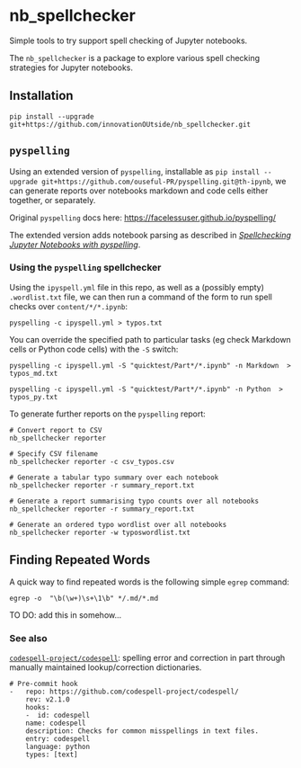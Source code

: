 # nb_spellchecker
Simple tools to try support spell checking of Jupyter notebooks.

The `nb_spellchecker` is a package to explore various spell checking strategies for Jupyter notebooks.

## Installation

```
pip install --upgrade git+https://github.com/innovationOUtside/nb_spellchecker.git
```


## `pyspelling`

Using an extended version of `pyspelling`, installable as `pip install --upgrade git+https://github.com/ouseful-PR/pyspelling.git@th-ipynb`, we can generate reports over notebooks markdown and code cells either together, or separately.

Original `pyspelling` docs here: https://facelessuser.github.io/pyspelling/

The extended version adds notebook parsing as described in [*Spellchecking Jupyter Notebooks with pyspelling*](https://blog.ouseful.info/2021/03/17/spellchecking-jupyter-notebooks-with-pyspelling/).


### Using the `pyspelling` spellchecker

Using the `ipyspell.yml` file in this repo, as well as a (possibly empty) `.wordlist.txt` file, we can then run a command of the form to run spell checks over `content/*/*.ipynb`:

```
pyspelling -c ipyspell.yml > typos.txt
```

You can override the specified path to particular tasks (eg check Markdown cells or Python code cells) with the `-S` switch:

```
pyspelling -c ipyspell.yml -S "quicktest/Part*/*.ipynb" -n Markdown  > typos_md.txt

pyspelling -c ipyspell.yml -S "quicktest/Part*/*.ipynb" -n Python  > typos_py.txt
```

To generate further reports on the `pyspelling` report:

```
# Convert report to CSV
nb_spellchecker reporter

# Specify CSV filename
nb_spellchecker reporter -c csv_typos.csv

# Generate a tabular typo summary over each notebook
nb_spellchecker reporter -r summary_report.txt

# Generate a report summarising typo counts over all notebooks
nb_spellchecker reporter -r summary_report.txt

# Generate an ordered typo wordlist over all notebooks
nb_spellchecker reporter -w typoswordlist.txt 

```

## Finding Repeated Words

A quick way to find repeated words is the following simple `egrep` command:

```
egrep -o  "\b(\w+)\s+\1\b" */.md/*.md
```

TO DO: add this in somehow...


### See also

[`codespell-project/codespell`](https://github.com/codespell-project/codespell): spelling error and correction in part through manually maintained lookup/correction dictionaries.

```
# Pre-commit hook
-   repo: https://github.com/codespell-project/codespell/
    rev: v2.1.0
    hooks:
    -  id: codespell
    name: codespell
    description: Checks for common misspellings in text files.
    entry: codespell
    language: python
    types: [text]
  ```
